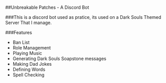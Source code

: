 ##Unbreakable Patches - A Discord Bot

###This is a discord bot used as pratice, its used on a Dark Souls Themed Server That I manage.

###Features
* Ban List
* Role Management
* Playing Music 
* Generating Dark Souls Soapstone messages
* Making Dad Jokes
* Defining Words
* Spell Checking
